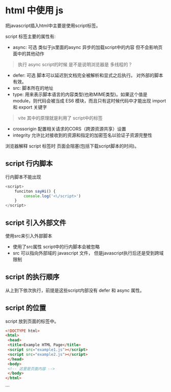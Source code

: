 # html 中使用 js
把javascript插入html中主要是使用script标签。

script 标签主要的属性有: 
- async: 可选 类似于js里面的async 异步的加载script中的内容 但不会影响页面中的其他动作
> 执行 async script的时候 是不是说明浏览器是  多线程的？  
- defer: 可选 脚本可以延迟到文档完全被解析和显式之后执行。 对外部的脚本有效。
- src: 脚本所在的地址
- type: 用来表示脚本语言的内容类型(也称MIME类型)。如果这个值是 module，则代码会被当成 ES6 模块，而且只有这时候代码中才能出现 import 和 export 关键字
> vite 其中的原理就是利用了 script中的标签
- crossorigin  配置相关请求的CORS（跨源资源共享）设置
- integrity 允许比对接收到的资源和指定的加密签名以验证子资源完整性

浏览器解释 script 标签时 页面会阻塞(包括下载script脚本的时间)。

## script 行内脚本

行内脚本不能出现 </script>
```javascript
<script>
    funciton sayHi() {
        console.log('<\/script>')
    }
</script>
```

## script 引入外部文件 

使用src来引入外部脚本
- 使用了src属性 script中的行内脚本会被忽略
- src 可以指向外部域的 javascript  文件， 但是javascript执行后还是受到跨域限制

## script 的执行顺序

从上到下依次执行，前提是这些script内部没有 defer 和 async 属性。

## script 的位置

script 放到页面的<head>标签中。
```html
<!DOCTYPE html> 
<html> 
 <head> 
 <title>Example HTML Page</title> 
 <script src="example1.js"></script> 
 <script src="example2.js"></script> 
 </head> 
 <body> 
 <!-- 这里是页面内容 --> 
 </body> 
</html> 
```

<script> 标签放到 <head> 中，浏览器会先加载 <head> 中的内容。当 <head> 中所有 <script> 的脚本都加载完毕后，才会加载 <body>的内容。 此时会造成页面的卡顿。

所以 建议把 <script> 放到 <body> html内容的下面：
```html
<!DOCTYPE html> 
<html> 
 <head> 
 <title>Example HTML Page</title> 
 </head> 
 <body> 
 <!-- 这里是页面内容 --> 
 <script src="example1.js"></script> 
 <script src="example2.js"></script> 
 </body> 
</html> 
```



